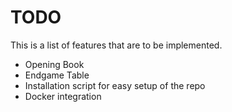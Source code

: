 # TODO

This is a list of features that are to be implemented.

- Opening Book
- Endgame Table
- Installation script for easy setup of the repo
- Docker integration
